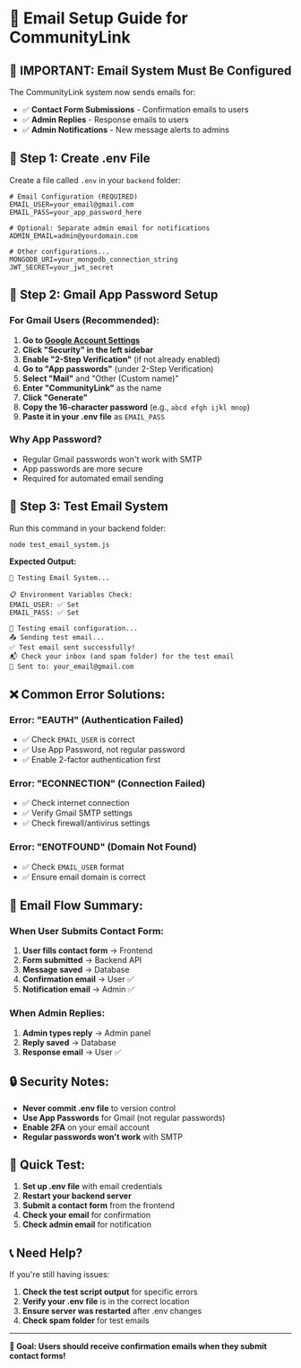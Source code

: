 # 📧 Email Setup Guide for CommunityLink

## 🚨 **IMPORTANT: Email System Must Be Configured**

The CommunityLink system now sends emails for:
- ✅ **Contact Form Submissions** - Confirmation emails to users
- ✅ **Admin Replies** - Response emails to users  
- ✅ **Admin Notifications** - New message alerts to admins

## 🔧 **Step 1: Create .env File**

Create a file called `.env` in your `backend` folder:

```env
# Email Configuration (REQUIRED)
EMAIL_USER=your_email@gmail.com
EMAIL_PASS=your_app_password_here

# Optional: Separate admin email for notifications
ADMIN_EMAIL=admin@yourdomain.com

# Other configurations...
MONGODB_URI=your_mongodb_connection_string
JWT_SECRET=your_jwt_secret
```

## 📱 **Step 2: Gmail App Password Setup**

### **For Gmail Users (Recommended):**

1. **Go to [Google Account Settings](https://myaccount.google.com/)**
2. **Click "Security" in the left sidebar**
3. **Enable "2-Step Verification"** (if not already enabled)
4. **Go to "App passwords"** (under 2-Step Verification)
5. **Select "Mail"** and "Other (Custom name)"
6. **Enter "CommunityLink"** as the name
7. **Click "Generate"**
8. **Copy the 16-character password** (e.g., `abcd efgh ijkl mnop`)
9. **Paste it in your .env file** as `EMAIL_PASS`

### **Why App Password?**
- Regular Gmail passwords won't work with SMTP
- App passwords are more secure
- Required for automated email sending

## 🧪 **Step 3: Test Email System**

Run this command in your backend folder:

```bash
node test_email_system.js
```

**Expected Output:**
```
🧪 Testing Email System...

📋 Environment Variables Check:
EMAIL_USER: ✅ Set
EMAIL_PASS: ✅ Set

📧 Testing email configuration...
📤 Sending test email...
✅ Test email sent successfully!
📬 Check your inbox (and spam folder) for the test email
📧 Sent to: your_email@gmail.com
```

## ❌ **Common Error Solutions:**

### **Error: "EAUTH" (Authentication Failed)**
- ✅ Check `EMAIL_USER` is correct
- ✅ Use App Password, not regular password
- ✅ Enable 2-factor authentication first

### **Error: "ECONNECTION" (Connection Failed)**
- ✅ Check internet connection
- ✅ Verify Gmail SMTP settings
- ✅ Check firewall/antivirus settings

### **Error: "ENOTFOUND" (Domain Not Found)**
- ✅ Check `EMAIL_USER` format
- ✅ Ensure email domain is correct

## 📧 **Email Flow Summary:**

### **When User Submits Contact Form:**
1. **User fills contact form** → Frontend
2. **Form submitted** → Backend API
3. **Message saved** → Database
4. **Confirmation email** → User ✅
5. **Notification email** → Admin ✅

### **When Admin Replies:**
1. **Admin types reply** → Admin panel
2. **Reply saved** → Database
3. **Response email** → User ✅

## 🔒 **Security Notes:**

- **Never commit .env file** to version control
- **Use App Passwords** for Gmail (not regular passwords)
- **Enable 2FA** on your email account
- **Regular passwords won't work** with SMTP

## 🚀 **Quick Test:**

1. **Set up .env file** with email credentials
2. **Restart your backend server**
3. **Submit a contact form** from the frontend
4. **Check your email** for confirmation
5. **Check admin email** for notification

## 📞 **Need Help?**

If you're still having issues:
1. **Check the test script output** for specific errors
2. **Verify your .env file** is in the correct location
3. **Ensure server was restarted** after .env changes
4. **Check spam folder** for test emails

---

**🎯 Goal: Users should receive confirmation emails when they submit contact forms!**
